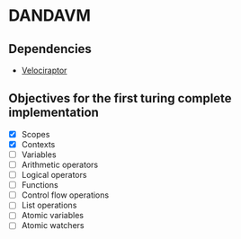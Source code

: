 
# DANDAVM

## Dependencies

- [Velociraptor](https://velociraptor.run/)

## Objectives for the first turing complete implementation

- [x] Scopes
- [x] Contexts
- [ ] Variables
- [ ] Arithmetic operators
- [ ] Logical operators
- [ ] Functions
- [ ] Control flow operations
- [ ] List operations
- [ ] Atomic variables
- [ ] Atomic watchers
